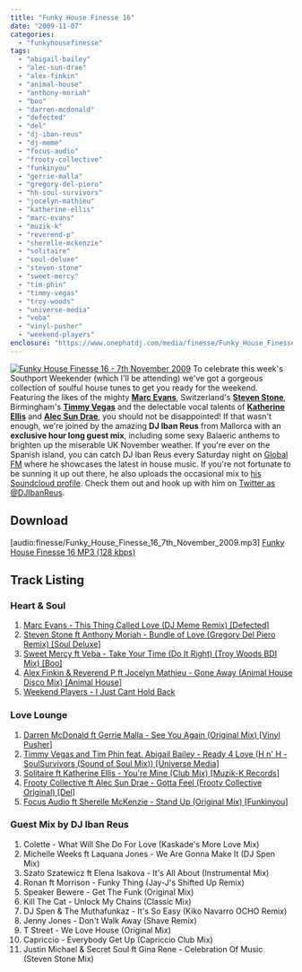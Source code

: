 ```yaml
---
title: "Funky House Finesse 16"
date: "2009-11-07"
categories: 
  - "funkyhousefinesse"
tags: 
  - "abigail-bailey"
  - "alec-sun-drae"
  - "alex-finkin"
  - "animal-house"
  - "anthony-moriah"
  - "boo"
  - "darren-mcdonald"
  - "defected"
  - "del"
  - "dj-iban-reus"
  - "dj-meme"
  - "focus-audio"
  - "frooty-collective"
  - "funkinyou"
  - "gerrie-malla"
  - "gregory-del-piero"
  - "hh-soul-survivors"
  - "jocelyn-mathieu"
  - "katherine-ellis"
  - "marc-evans"
  - "muzik-k"
  - "reverend-p"
  - "sherelle-mckenzie"
  - "solitaire"
  - "soul-deluxe"
  - "steven-stone"
  - "sweet-mercy"
  - "tim-phin"
  - "timmy-vegas"
  - "troy-woods"
  - "universe-media"
  - "veba"
  - "vinyl-pusher"
  - "weekend-players"
enclosure: "https://www.onephatdj.com/media/finesse/Funky_House_Finesse_16_7th_November_2009.mp3 audio/mpeg 115760639 "
---
```


[![Funky House Finesse 16 - 7th November 2009](https://www.onephatdj.com/wp-content/uploads/2009/11/Funky_House_Finesse_16_7th_November_2009.jpg "Funky House Finesse 16 - 7th November 2009")](https://onephatdj.com/download/) To celebrate this week's Southport Weekender (which I'll be attending) we've got a gorgeous collection of soulful house tunes to get you ready for the weekend. Featuring the likes of the mighty **[Marc Evans](/archive/tag/marc-evans)**, Switzerland's **[Steven Stone](/archive/tag/steven-stone)**, Birmingham's **[Timmy Vegas](/archive/tag/timmy-vegas)** and the delectable vocal talents of **[Katherine Ellis](/archive/tag/katherine-ellis)** and **[Alec Sun Drae](/archive/tag/alec-sun-drae)**, you should not be disappointed! If that wasn't enough, we're joined by the amazing **DJ Iban Reus** from Mallorca with an **exclusive hour long guest mix**, including some sexy Balaeric anthems to brighten up the miserable UK November weather. If you're ever on the Spanish island, you can catch DJ Iban Reus every Saturday night on [Global FM](https://www.globalfmmallorca.com/) where he showcases the latest in house music. If you're not fortunate to be sunning it up out there, he also uploads the occasional mix to [his Soundcloud profile](https://soundcloud.com/DJIbanReus). Check them out and hook up with him on [Twitter as @DJIbanReus](https://twitter.com/DJIbanReus).

## Download

\[audio:finesse/Funky\_House\_Finesse\_16\_7th\_November\_2009.mp3\] [Funky House Finesse 16 MP3 (128 kbps)](https://onephatdj.com/download/19)

## Track Listing

### Heart & Soul

1. [Marc Evans - This Thing Called Love (DJ Meme Remix) \[Defected\]](https://www.traxsource.com/index.php?act=show&fc=tpage&cr=titles&cv=41089&referer=onephatdj)
2. [Steven Stone ft Anthony Moriah - Bundle of Love (Gregory Del Piero Remix) \[Soul Deluxe\]](https://www.traxsource.com/index.php?act=show&fc=tpage&cr=titles&cv=40946&referer=onephatdj)
3. [Sweet Mercy ft Veba - Take Your Time (Do It Right) (Troy Woods BDI Mix) \[Boo\]](https://www.traxsource.com/index.php?act=show&fc=tpage&cr=titles&cv=41848&referer=onephatdj)
4. [Alex Finkin & Reverend P ft Jocelyn Mathieu - Gone Away (Animal House Disco Mix) \[Animal House\]](https://www.traxsource.com/index.php?act=show&fc=tpage&cr=titles&cv=40708&referer=onephatdj)
5. [Weekend Players - I Just Cant Hold Back](https://www.djdownload.com)

### Love Lounge

1. [Darren McDonald ft Gerrie Malla - See You Again (Original Mix) \[](https://www.traxsource.com/index.php?act=show&fc=tpage&cr=titles&cv=41613&referer=onephatdj)[Vinyl Pusher\]](https://www.traxsource.com/index.php?act=show&fc=tpage&cr=titles&cv=41613&referer=onephatdj)
2. [Timmy Vegas and Tim Phin feat. Abigail Bailey - Ready 4 Love (H n' H - SoulSurvivors (Sound of Soul Mix)) \[Universe Media\]](https://www.traxsource.com/index.php?act=show&fc=tpage&cr=titles&cv=41316)
3. [Solitaire ft Katherine Ellis - You're Mine (Club Mix) \[Muzik-K Records\]](https://www.xpressbeats.com/release/you-re-mine-47576)
4. [Frooty Collective ft Alec Sun Drae - Gotta Feel (Frooty Collective Original) \[Del\]](https://www.traxsource.com/index.php?act=show&fc=tpage&cr=titles&cv=38052&referer=onephatdj)
5. [Focus Audio ft Sherelle McKenzie - Stand Up (Original Mix) \[Funkinyou\]](https://www.funkinyou.com/club1/)

### Guest Mix by DJ Iban Reus

1. Colette - What Will She Do For Love (Kaskade's More Love Mix)
2. Michelle Weeks ft Laquana Jones - We Are Gonna Make It (DJ Spen Mix)
3. Szato Szatewicz ft Elena Isakova - It's All About (Instrumental Mix)
4. Ronan ft Morrison - Funky Thing (Jay-J's Shifted Up Remix)
5. Speaker Bewere - Get The Funk (Original Mix)
6. Kill The Cat - Unlock My Chains (Classic Mix)
7. DJ Spen & The Muthafunkaz - It's So Easy (Kiko Navarro OCHO Remix)
8. Jenny Jones - Don't Walk Away (Shave Remix)
9. T Street - We Love House (Original Mix)
10. Capriccio - Everybody Get Up (Capriccio Club Mix)
11. Justin Michael & Secret Soul ft Gina Rene - Celebration Of Music (Steven Stone Mix)
